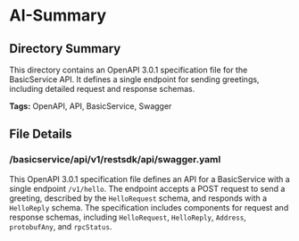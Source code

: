 # AI-Summary
## Directory Summary
This directory contains an OpenAPI 3.0.1 specification file for the BasicService API. It defines a single endpoint for sending greetings, including detailed request and response schemas.

**Tags:** OpenAPI, API, BasicService, Swagger

## File Details
    
### /basicservice/api/v1/restsdk/api/swagger.yaml
This OpenAPI 3.0.1 specification file defines an API for a BasicService with a single endpoint `/v1/hello`. The endpoint accepts a POST request to send a greeting, described by the `HelloRequest` schema, and responds with a `HelloReply` schema. The specification includes components for request and response schemas, including `HelloRequest`, `HelloReply`, `Address`, `protobufAny`, and `rpcStatus`.
